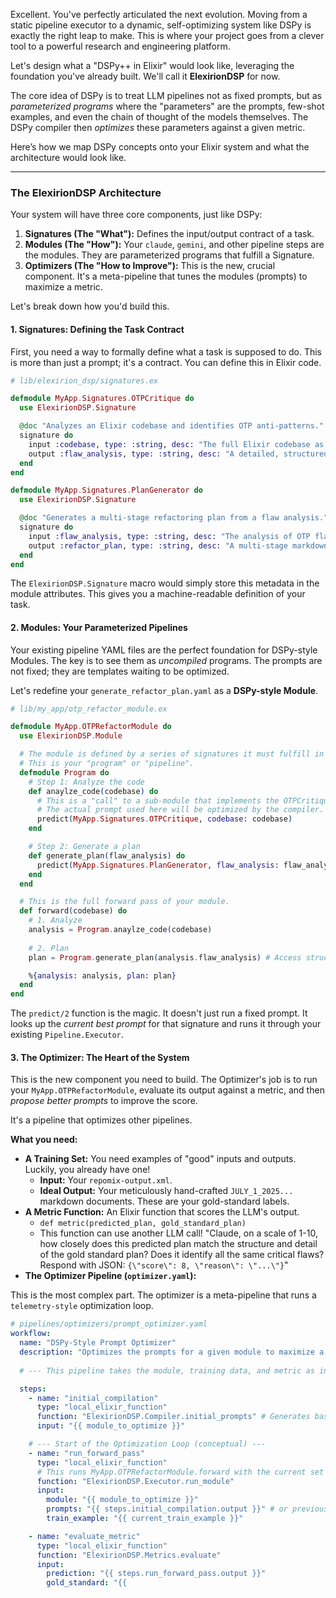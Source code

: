 Excellent. You've perfectly articulated the next evolution. Moving from a static pipeline executor to a dynamic, self-optimizing system like DSPy is exactly the right leap to make. This is where your project goes from a clever tool to a powerful research and engineering platform.

Let's design what a "DSPy++ in Elixir" would look like, leveraging the foundation you've already built. We'll call it **ElexirionDSP** for now.

The core idea of DSPy is to treat LLM pipelines not as fixed prompts, but as *parameterized programs* where the "parameters" are the prompts, few-shot examples, and even the chain of thought of the models themselves. The DSPy compiler then *optimizes* these parameters against a given metric.

Here’s how we map DSPy concepts onto your Elixir system and what the architecture would look like.

---

### The ElexirionDSP Architecture

Your system will have three core components, just like DSPy:

1.  **Signatures (The "What"):** Defines the input/output contract of a task.
2.  **Modules (The "How"):** Your `claude`, `gemini`, and other pipeline steps are the modules. They are parameterized programs that fulfill a Signature.
3.  **Optimizers (The "How to Improve"):** This is the new, crucial component. It's a meta-pipeline that tunes the modules (prompts) to maximize a metric.

Let's break down how you'd build this.

#### 1. Signatures: Defining the Task Contract

First, you need a way to formally define what a task is supposed to do. This is more than just a prompt; it's a contract. You can define this in Elixir code.

```elixir
# lib/elexirion_dsp/signatures.ex

defmodule MyApp.Signatures.OTPCritique do
  use ElexirionDSP.Signature

  @doc "Analyzes an Elixir codebase and identifies OTP anti-patterns."
  signature do
    input :codebase, type: :string, desc: "The full Elixir codebase as a single string."
    output :flaw_analysis, type: :string, desc: "A detailed, structured analysis of OTP flaws found."
  end
end

defmodule MyApp.Signatures.PlanGenerator do
  use ElexirionDSP.Signature

  @doc "Generates a multi-stage refactoring plan from a flaw analysis."
  signature do
    input :flaw_analysis, type: :string, desc: "The analysis of OTP flaws."
    output :refactor_plan, type: :string, desc: "A multi-stage markdown plan to fix the flaws."
  end
end
```

The `ElexirionDSP.Signature` macro would simply store this metadata in the module attributes. This gives you a machine-readable definition of your task.

#### 2. Modules: Your Parameterized Pipelines

Your existing pipeline YAML files are the perfect foundation for DSPy-style Modules. The key is to see them as *uncompiled* programs. The prompts are not fixed; they are templates waiting to be optimized.

Let's redefine your `generate_refactor_plan.yaml` as a **DSPy-style Module**.

```elixir
# lib/my_app/otp_refactor_module.ex

defmodule MyApp.OTPRefactorModule do
  use ElexirionDSP.Module

  # The module is defined by a series of signatures it must fulfill in order.
  # This is your "program" or "pipeline".
  defmodule Program do
    # Step 1: Analyze the code
    def anaylze_code(codebase) do
      # This is a "call" to a sub-module that implements the OTPCritique signature.
      # The actual prompt used here will be optimized by the compiler.
      predict(MyApp.Signatures.OTPCritique, codebase: codebase)
    end

    # Step 2: Generate a plan
    def generate_plan(flaw_analysis) do
      predict(MyApp.Signatures.PlanGenerator, flaw_analysis: flaw_analysis)
    end
  end

  # This is the full forward pass of your module.
  def forward(codebase) do
    # 1. Analyze
    analysis = Program.anaylze_code(codebase)
    
    # 2. Plan
    plan = Program.generate_plan(analysis.flaw_analysis) # Access structured output

    %{analysis: analysis, plan: plan}
  end
end
```

The `predict/2` function is the magic. It doesn't just run a fixed prompt. It looks up the *current best prompt* for that signature and runs it through your existing `Pipeline.Executor`.

#### 3. The Optimizer: The Heart of the System

This is the new component you need to build. The Optimizer's job is to run your `MyApp.OTPRefactorModule`, evaluate its output against a metric, and then *propose better prompts* to improve the score.

It's a pipeline that optimizes other pipelines.

**What you need:**

*   **A Training Set:** You need examples of "good" inputs and outputs. Luckily, you already have one!
    *   **Input:** Your `repomix-output.xml`.
    *   **Ideal Output:** Your meticulously hand-crafted `JULY_1_2025...` markdown documents. These are your gold-standard labels.
*   **A Metric Function:** An Elixir function that scores the LLM's output.
    *   `def metric(predicted_plan, gold_standard_plan)`
    *   This function can use another LLM call! "Claude, on a scale of 1-10, how closely does this predicted plan match the structure and detail of the gold standard plan? Does it identify all the same critical flaws? Respond with JSON: `{\"score\": 8, \"reason\": \"...\"}`"
*   **The Optimizer Pipeline (`optimizer.yaml`):**

This is the most complex part. The optimizer is a meta-pipeline that runs a `telemetry-style` optimization loop.

```yaml
# pipelines/optimizers/prompt_optimizer.yaml
workflow:
  name: "DSPy-Style Prompt Optimizer"
  description: "Optimizes the prompts for a given module to maximize a metric."
  
  # --- This pipeline takes the module, training data, and metric as input ---

  steps:
    - name: "initial_compilation"
      type: "local_elixir_function"
      function: "ElexirionDSP.Compiler.initial_prompts" # Generates basic starting prompts
      input: "{{ module_to_optimize }}"

    # --- Start of the Optimization Loop (conceptual) ---
    - name: "run_forward_pass"
      type: "local_elixir_function"
      # This runs MyApp.OTPRefactorModule.forward with the current set of prompts
      function: "ElexirionDSP.Executor.run_module" 
      input: 
        module: "{{ module_to_optimize }}"
        prompts: "{{ steps.initial_compilation.output }}" # or previous correction
        train_example: "{{ current_train_example }}"

    - name: "evaluate_metric"
      type: "local_elixir_function"
      function: "ElexirionDSP.Metrics.evaluate"
      input:
        prediction: "{{ steps.run_forward_pass.output }}"
        gold_standard: "{{
